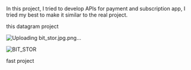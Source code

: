 In this project, I tried to develop APIs for payment and subscription app, I tried my best to make it similar to the real project.

this datagram project 



![Uploading bit_stor.jpg.png…]()

![BIT_STOR](https://github.com/user-attachments/assets/1da56205-4494-4629-8ee3-008c19234580)


fast project 